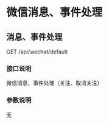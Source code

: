 微信消息、事件处理
==============

## 消息、事件处理
GET /api/wechat/default

### 接口说明
微信消息、事件处理（关注、取消关注）

### 参数说明
无
